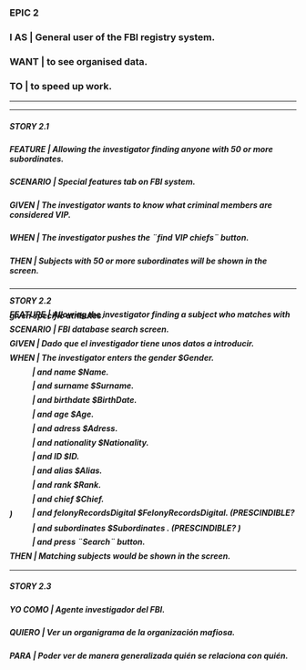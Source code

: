 ### EPIC 2

### I AS | General user of the FBI registry system.  
 
### WANT | to see organised data.  

### TO | to speed up work.  

--------------------------------------------------------------------------------
--------------------------------------------------------------------------------

##### STORY 2.1

##### FEATURE |  Allowing the investigator finding anyone with 50 or more subordinates.  
 
##### SCENARIO | Special features tab on FBI system.    

##### GIVEN | The investigator wants to know what criminal members are considered VIP.

##### WHEN | The investigator pushes the ¨find VIP chiefs¨ button.

##### THEN | Subjects with 50 or more subordinates will be shown in the screen.

--------------------------------------------------------------------------------
<span style="line-height: 0.1;">
 
##### STORY 2.2     

##### FEATURE |  Allowing the investigator finding a subject who matches with given specific atributes.  
 
##### SCENARIO | FBI database search screen.    

##### GIVEN | Dado que el investigador tiene unos datos a introducir.

##### WHEN | The investigator enters the gender $Gender.
##### &nbsp; &nbsp; &nbsp; &nbsp; &nbsp; &nbsp; | and name $Name.
##### &nbsp; &nbsp; &nbsp; &nbsp; &nbsp; &nbsp; | and surname $Surname.
##### &nbsp; &nbsp; &nbsp; &nbsp; &nbsp; &nbsp; | and birthdate $BirthDate.
##### &nbsp; &nbsp; &nbsp; &nbsp; &nbsp; &nbsp; | and age $Age.
##### &nbsp; &nbsp; &nbsp; &nbsp; &nbsp; &nbsp; | and adress $Adress.
##### &nbsp; &nbsp; &nbsp; &nbsp; &nbsp; &nbsp; | and nationality $Nationality.
##### &nbsp; &nbsp; &nbsp; &nbsp; &nbsp; &nbsp; | and ID $ID.
##### &nbsp; &nbsp; &nbsp; &nbsp; &nbsp; &nbsp; | and alias $Alias.
##### &nbsp; &nbsp; &nbsp; &nbsp; &nbsp; &nbsp; | and rank $Rank.
##### &nbsp; &nbsp; &nbsp; &nbsp; &nbsp; &nbsp; | and chief $Chief.
##### &nbsp; &nbsp; &nbsp; &nbsp; &nbsp; &nbsp; | and felonyRecordsDigital $FelonyRecordsDigital.    (PRESCINDIBLE? )
##### &nbsp; &nbsp; &nbsp; &nbsp; &nbsp; &nbsp; | and subordinates $Subordinates .                   (PRESCINDIBLE? )
##### &nbsp; &nbsp; &nbsp; &nbsp; &nbsp; &nbsp; | and press ¨Search¨ button. 

##### THEN | Matching subjects would be shown in the screen.

</span>

--------------------------------------------------------------------------------

##### STORY 2.3

##### YO COMO |  Agente investigador del FBI.  
 
##### QUIERO |  Ver un organigrama de la organización mafiosa.  

##### PARA | Poder ver de manera generalizada quién se relaciona con quién.
